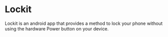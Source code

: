 # Lockit
Lockit is an android app that provides a method to lock your phone without using the hardware Power button on your device.
